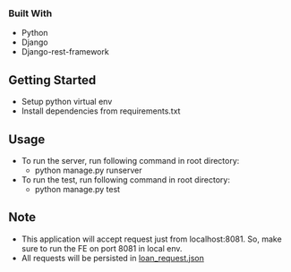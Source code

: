 ### Built With

* Python
* Django
* Django-rest-framework

<!-- GETTING STARTED -->

## Getting Started

* Setup python virtual env
* Install dependencies from requirements.txt

<!-- USAGE EXAMPLES -->

## Usage

* To run the server, run following command in root directory:
    * python manage.py runserver
* To run the test, run following command in root directory:
    * python manage.py test

## Note

* This application will accept request just from localhost:8081. So, make sure to run the FE on port 8081 in local env.
* All requests will be persisted in [loan_request.json](db/loan_request.json)